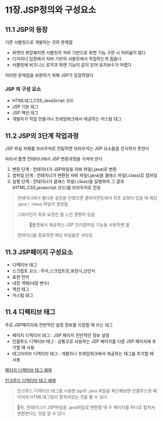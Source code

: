 # 11장.JSP정의와 구성요소

## 11.1 JSP의 등장

기존 서블릿으로 개발하는 것의 문제점

* 화면이 복잡해지면 서블릿의 자바 기반으로 화면 기능 구현 시 어려움이 많다
* 디자이너 입장에서 자바 기반의 서블릿에서 작업하는게 힘들다
* 서블릿에 비즈니스 로직과 화면 기능이 같이 있어 유지보수가 어렵다

이러한 문제점을 보완하기 위해 JSP가 등장하였다

### JSP 의 구성 요소

* HTML태그,CSS,JavaScript 코드
* JSP 기본 태그
* JSP 액션 태그
* 개발자가 직접 만들거나 프레임워크에서 제공하는 커스텀 태그

## 11.2 JSP의 3단계 작업과정

JSP 파일 자체를 브라우저로 전달하면 브라우저는 JSP 요소들을 인식하지 못한다

따라서 톰캣 컨테이너에서 JSP 변환과정을 거쳐야 한다

1. 변환 단계 : 컨테이너가 JSP파일을 자바 파일(.java)로 변환
2. 컴파일 단계 : 컨테이너가 변환된 자바 파일(.java)을 클래스 파일(.class)로 컴파일
3. 실행 단계 : 컨테이너가 클래스 파일(.class)을 실행하여 그 결과(HTML,CSS,javascript 코드)를 브라우저로 전송

> 컨테이너에서 별다른 설정을 안했으면 클라이언트에서 최초 요청이 있을 때 해당 .java / .class 파일이 생성됨
>
> 그래서인지 최초 요청은 좀 느린 경향이 있음
>
> >  📌톰캣에서 제공하는 JSP 프리컴파일 기능을 사용하면 됨 
>
> 컨테이너를 종료하면 해당 파일들은 사라짐

## 11.3 JSP페이지 구성요소

* 디렉티브 태그
* 스크립트 요소 : 주석,스크립트릿,표현식,선언식
* 표현 언어
* 내장 객체(내장 변수)
* 액션 태그
* 커스텀 태그

## 11.4 디렉티브 태그

주로 JSP페이지에 전반적인 설정 정보를 지정할 때 쓰는 태그

* 페이지 디렉티브 태그 : JSP 페이지 전반적인 정보 설정
* 인클루드 디렉티브 태그 : 공통으로 사용하는 JSP 페이지를 다른 JSP 페이지에 추가할 때 사용
* 태그라이브 디렉티브 태그 : 개발자나 프레임워크에서 제공하는 태그를 추가할 때 사용

[페이지 디렉티브 태그 예제](https://github.com/jjy3385/javaWeb/blob/main/pro11/WebContent/hello2.jsp)

[인크루드 디렉티브 태그 예제](https://github.com/jjy3385/javaWeb/blob/main/pro11/WebContent/include.jsp)

> 인크루드 디렉티브 태그를 사용한 jsp의 .java 파일을 확인해보면 인클루드한 페이지의 HTML태그등이 합쳐져있는 것을 볼 수 있다
>
> 📌즉, 컨테이너가 JSP파일을 .java파일로 변환할 때 두 페이지를 하나로 합쳐서 변환한다는 것을 알 수 있다



